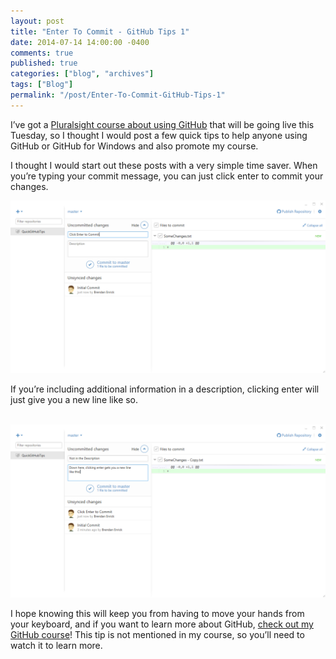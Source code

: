 ```yaml
---
layout: post
title: "Enter To Commit - GitHub Tips 1"
date: 2014-07-14 14:00:00 -0400
comments: true
published: true
categories: ["blog", "archives"]
tags: ["Blog"]
permalink: "/post/Enter-To-Commit-GitHub-Tips-1"
---
```

<!-- more -->



<p>I’ve got a <a href="http://pluralsight.com/training/Courses/TableOfContents/github-windows-developers" target="_blank">Pluralsight course about using GitHub</a> that will be going live this Tuesday, so I thought I would post a few quick tips to help anyone using GitHub or GitHub for Windows and also promote my course.</p> <p>I thought I would start out these posts with a very simple time saver. When you’re typing your commit message, you can just click enter to commit your changes.</p> <p><a href="/images/files/ClickEnterToCommit_1.png"><img title="Click Enter To Commit" style="border-left-width: 0px; max-width: 100%; border-right-width: 0px; background-image: none; border-bottom-width: 0px; padding-top: 0px; padding-left: 0px; display: inline; padding-right: 0px; border-top-width: 0px" border="0" alt="Click Enter To Commit" src="/images/files/ClickEnterToCommit_thumb_1.png"></a> </p> <p>If you’re including additional information in a description, clicking enter will just give you a new line like so.</p> <p>&nbsp;<a href="/images/files/EnterNewLineDescription_1.png"><img title="EnterNewLineDescription" style="border-left-width: 0px; max-width: 100%; border-right-width: 0px; background-image: none; border-bottom-width: 0px; padding-top: 0px; padding-left: 0px; display: inline; padding-right: 0px; border-top-width: 0px" border="0" alt="EnterNewLineDescription" src="/images/files/EnterNewLineDescription_thumb_1.png"></a> </p> <p>I hope knowing this will keep you from having to move your hands from your keyboard, and if you want to learn more about GitHub, <a href="http://pluralsight.com/training/Courses/TableOfContents/github-windows-developers" target="_blank">check out my GitHub course</a>! This tip is not mentioned in my course, so you’ll need to watch it to learn more.</p>
